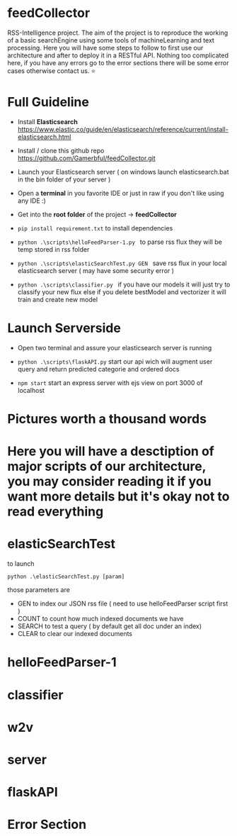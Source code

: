 # feedCollector
RSS-Intelligence project.
The aim of the project is to reproduce the working of a basic searchEngine using some tools of machineLearning and text processing.
Here you will have some steps to follow to first use our architecture and after to deploy it in a RESTful API.
Nothing too complicated here, if you have any errors go to the error sections there will be some error cases otherwise contact us. ⭐

# Full Guideline

- Install <strong>Elasticsearch</strong> https://www.elastic.co/guide/en/elasticsearch/reference/current/install-elasticsearch.html
- Install / clone this github repo https://github.com/Gamerbful/feedCollector.git

- Launch your Elasticsearch server ( on windows launch elasticsearch.bat in the bin folder of your server ) 
- Open a <strong>terminal</strong> in you favorite IDE or just in raw if you don't like using any IDE :)
- Get into the <strong>root folder</strong> of the project -> <strong>feedCollector</strong>
- ``` pip install requirement.txt ``` to install dependencies

- ```python .\scripts\helloFeedParser-1.py ``` to parse rss flux they will be temp stored in rss folder
- ```python .\scripts\elasticSearchTest.py GEN ``` save rss flux in your local elasticsearch server ( may have some security error )
- ```python .\scripts\classifier.py ``` if you have our models it will just try to classify your new flux else if you delete bestModel and vectorizer it will train and create new model

# Launch Serverside

- Open two terminal and assure your elasticsearch server is running

- ``` python .\scripts\flaskAPI.py ``` start our api wich will augment user query and return predicted categorie and ordered docs
- ``` npm start ``` start an express server with ejs view on port 3000 of localhost

# Pictures worth a thousand words

<h1> Here you will have a desctiption of major scripts of our architecture, you may consider reading it if you want more details but it's okay not to read everything </h1>

# elasticSearchTest

to launch
```shell
python .\elasticSearchTest.py [param]
```
those parameters are
- GEN to index our JSON rss file ( need to use helloFeedParser script first ) 
- COUNT to count how much indexed documents we have
- SEARCH to test a query ( by default get all doc under an index)
- CLEAR to clear our indexed documents

# helloFeedParser-1
# classifier
# w2v
# server
# flaskAPI
# Error Section
